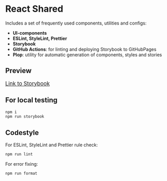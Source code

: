 # React Shared

Includes a set of frequently used components, utilities and configs:

- **UI-components**
- **ESLint, StyleLint, Prettier**
- **Storybook**
- **GitHub Actions**: for linting and deploying Storybook to GitHubPages
- **Plop**: utility for automatic generation of components, styles and stories

## Preview

<span style="font-size:larger;">[Link to Storybook](https://igorsmugalov.github.io/react-shared)</span>

## For local testing

```bash
npm i
npm run storybook
```

## Codestyle

For ESLint, StyleLint and Prettier rule check:

```bash
npm run lint
```

For error fixing:

```bash
npm run format
```
